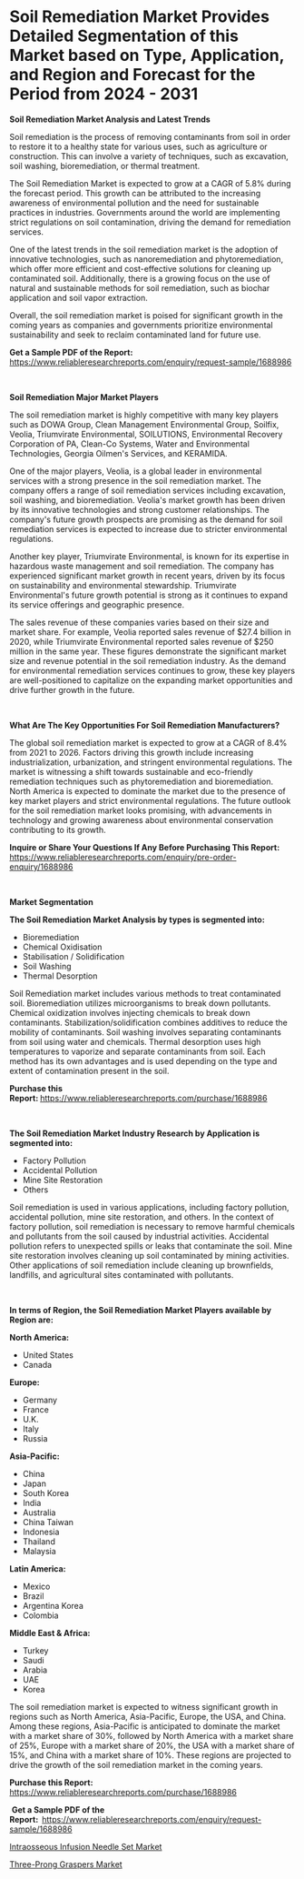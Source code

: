 <p><h1>Soil Remediation Market Provides Detailed Segmentation of this Market based on Type, Application, and Region and Forecast for the Period from 2024 - 2031</h1></p><p><strong>Soil Remediation Market Analysis and Latest Trends</strong></p>
<p><p>Soil remediation is the process of removing contaminants from soil in order to restore it to a healthy state for various uses, such as agriculture or construction. This can involve a variety of techniques, such as excavation, soil washing, bioremediation, or thermal treatment.</p><p>The Soil Remediation Market is expected to grow at a CAGR of 5.8% during the forecast period. This growth can be attributed to the increasing awareness of environmental pollution and the need for sustainable practices in industries. Governments around the world are implementing strict regulations on soil contamination, driving the demand for remediation services.</p><p>One of the latest trends in the soil remediation market is the adoption of innovative technologies, such as nanoremediation and phytoremediation, which offer more efficient and cost-effective solutions for cleaning up contaminated soil. Additionally, there is a growing focus on the use of natural and sustainable methods for soil remediation, such as biochar application and soil vapor extraction.</p><p>Overall, the soil remediation market is poised for significant growth in the coming years as companies and governments prioritize environmental sustainability and seek to reclaim contaminated land for future use.</p></p>
<p><strong>Get a Sample PDF of the Report:&nbsp;</strong> <a href="https://www.reliableresearchreports.com/enquiry/request-sample/1688986">https://www.reliableresearchreports.com/enquiry/request-sample/1688986</a></p>
<p>&nbsp;</p>
<p><strong>Soil Remediation Major Market Players</strong></p>
<p><p>The soil remediation market is highly competitive with many key players such as DOWA Group, Clean Management Environmental Group, Soilfix, Veolia, Triumvirate Environmental, SOILUTIONS, Environmental Recovery Corporation of PA, Clean-Co Systems, Water and Environmental Technologies, Georgia Oilmen's Services, and KERAMIDA. </p><p>One of the major players, Veolia, is a global leader in environmental services with a strong presence in the soil remediation market. The company offers a range of soil remediation services including excavation, soil washing, and bioremediation. Veolia's market growth has been driven by its innovative technologies and strong customer relationships. The company's future growth prospects are promising as the demand for soil remediation services is expected to increase due to stricter environmental regulations.</p><p>Another key player, Triumvirate Environmental, is known for its expertise in hazardous waste management and soil remediation. The company has experienced significant market growth in recent years, driven by its focus on sustainability and environmental stewardship. Triumvirate Environmental's future growth potential is strong as it continues to expand its service offerings and geographic presence.</p><p>The sales revenue of these companies varies based on their size and market share. For example, Veolia reported sales revenue of $27.4 billion in 2020, while Triumvirate Environmental reported sales revenue of $250 million in the same year. These figures demonstrate the significant market size and revenue potential in the soil remediation industry. As the demand for environmental remediation services continues to grow, these key players are well-positioned to capitalize on the expanding market opportunities and drive further growth in the future.</p></p>
<p>&nbsp;</p>
<p><strong>What Are The Key Opportunities For Soil Remediation Manufacturers?</strong></p>
<p><p>The global soil remediation market is expected to grow at a CAGR of 8.4% from 2021 to 2026. Factors driving this growth include increasing industrialization, urbanization, and stringent environmental regulations. The market is witnessing a shift towards sustainable and eco-friendly remediation techniques such as phytoremediation and bioremediation. North America is expected to dominate the market due to the presence of key market players and strict environmental regulations. The future outlook for the soil remediation market looks promising, with advancements in technology and growing awareness about environmental conservation contributing to its growth.</p></p>
<p><strong>Inquire or Share Your Questions If Any Before Purchasing This Report:</strong> <a href="https://www.reliableresearchreports.com/enquiry/pre-order-enquiry/1688986">https://www.reliableresearchreports.com/enquiry/pre-order-enquiry/1688986</a></p>
<p>&nbsp;</p>
<p><strong>Market Segmentation</strong></p>
<p><strong>The Soil Remediation Market Analysis by types is segmented into:</strong></p>
<p><ul><li>Bioremediation</li><li>Chemical Oxidisation</li><li>Stabilisation / Solidification</li><li>Soil Washing</li><li>Thermal Desorption</li></ul></p>
<p><p>Soil Remediation market includes various methods to treat contaminated soil. Bioremediation utilizes microorganisms to break down pollutants. Chemical oxidization involves injecting chemicals to break down contaminants. Stabilization/solidification combines additives to reduce the mobility of contaminants. Soil washing involves separating contaminants from soil using water and chemicals. Thermal desorption uses high temperatures to vaporize and separate contaminants from soil. Each method has its own advantages and is used depending on the type and extent of contamination present in the soil.</p></p>
<p><strong>Purchase this Report:&nbsp;</strong><a href="https://www.reliableresearchreports.com/purchase/1688986">https://www.reliableresearchreports.com/purchase/1688986</a></p>
<p>&nbsp;</p>
<p><strong>The Soil Remediation Market Industry Research by Application is segmented into:</strong></p>
<p><ul><li>Factory Pollution</li><li>Accidental Pollution</li><li>Mine Site Restoration</li><li>Others</li></ul></p>
<p><p>Soil remediation is used in various applications, including factory pollution, accidental pollution, mine site restoration, and others. In the context of factory pollution, soil remediation is necessary to remove harmful chemicals and pollutants from the soil caused by industrial activities. Accidental pollution refers to unexpected spills or leaks that contaminate the soil. Mine site restoration involves cleaning up soil contaminated by mining activities. Other applications of soil remediation include cleaning up brownfields, landfills, and agricultural sites contaminated with pollutants.</p></p>
<p>&nbsp;</p>
<p><strong>In terms of Region, the Soil Remediation Market Players available by Region are:</strong></p>
<p>
    <p> <strong> North America: </strong>
        <ul>
            <li>United States</li>
            <li>Canada</li>
        </ul>
        </p> 
    <p> <strong> Europe: </strong>
        <ul>
            <li>Germany</li>
            <li>France</li>
            <li>U.K.</li>
            <li>Italy</li>
            <li>Russia</li>
        </ul>
        </p> 
    <p> <strong> Asia-Pacific: </strong>
        <ul>
            <li>China</li>
            <li>Japan</li>
            <li>South Korea</li>
            <li>India</li>
            <li>Australia</li>
            <li>China Taiwan</li>
            <li>Indonesia</li>
            <li>Thailand</li>
            <li>Malaysia</li>
        </ul>
        </p> 
    <p> <strong> Latin America: </strong>
        <ul>
            <li>Mexico</li>
            <li>Brazil</li>
            <li>Argentina Korea</li>
            <li>Colombia</li>
        </ul>
        </p> 
    <p> <strong> Middle East & Africa: </strong>
        <ul>
            <li>Turkey</li>
            <li>Saudi</li>
            <li>Arabia</li>
            <li>UAE</li>
            <li>Korea</li>
        </ul>
    </p>
    </p>
<p><p>The soil remediation market is expected to witness significant growth in regions such as North America, Asia-Pacific, Europe, the USA, and China. Among these regions, Asia-Pacific is anticipated to dominate the market with a market share of 30%, followed by North America with a market share of 25%, Europe with a market share of 20%, the USA with a market share of 15%, and China with a market share of 10%. These regions are projected to drive the growth of the soil remediation market in the coming years.</p></p>
<p><strong>Purchase this Report: </strong><a href="https://www.reliableresearchreports.com/purchase/1688986">https://www.reliableresearchreports.com/purchase/1688986</a></p>
<p>&nbsp;<strong>Get a Sample PDF of the Report:&nbsp;&nbsp;</strong><a href="https://www.reliableresearchreports.com/enquiry/request-sample/1688986">https://www.reliableresearchreports.com/enquiry/request-sample/1688986</a></p>
<p><strong></strong></p>
<p><p><a href="https://github.com/RoccoManning/Market-Research-Report-List-3/blob/main/intraosseous-infusion-needle-set-market.md">Intraosseous Infusion Needle Set Market</a></p><p><a href="https://github.com/edytherolanlouisejk1miz0wig/Market-Research-Report-List-1/blob/main/three-prong-graspers-market.md">Three-Prong Graspers Market</a></p></p>